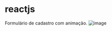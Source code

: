# reactjs

Formulário de cadastro com animação.
![image](https://user-images.githubusercontent.com/79776159/146665772-bdc6e222-88ca-4eb4-aad3-b25edc2e023b.png)
